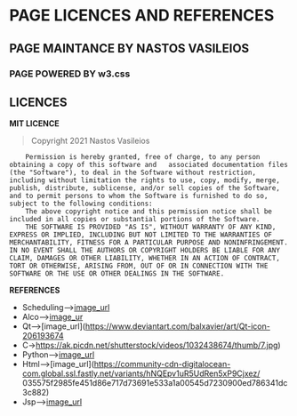 # PAGE LICENCES AND REFERENCES
## PAGE MAINTANCE BY NASTOS VASILEIOS
### PAGE POWERED BY w3.css

## LICENCES
**MIT LICENCE**<br>
> Copyright 2021 Nastos Vasileios

```
    Permission is hereby granted, free of charge, to any person obtaining a copy of this software and   associated documentation files (the "Software"), to deal in the Software without restriction, including without limitation the rights to use, copy, modify, merge, publish, distribute, sublicense, and/or sell copies of the Software, and to permit persons to whom the Software is furnished to do so, subject to the following conditions:
    The above copyright notice and this permission notice shall be included in all copies or substantial portions of the Software.
    THE SOFTWARE IS PROVIDED "AS IS", WITHOUT WARRANTY OF ANY KIND, EXPRESS OR IMPLIED, INCLUDING BUT NOT LIMITED TO THE WARRANTIES OF MERCHANTABILITY, FITNESS FOR A PARTICULAR PURPOSE AND NONINFRINGEMENT. IN NO EVENT SHALL THE AUTHORS OR COPYRIGHT HOLDERS BE LIABLE FOR ANY CLAIM, DAMAGES OR OTHER LIABILITY, WHETHER IN AN ACTION OF CONTRACT, TORT OR OTHERWISE, ARISING FROM, OUT OF OR IN CONNECTION WITH THE SOFTWARE OR THE USE OR OTHER DEALINGS IN THE SOFTWARE.

```

**REFERENCES**<br>
* Scheduling-->[image_url](https://www.freepik.com/free-vector/timing-project-scheduling_6976404.htm)
* Alco-->[image_ur](https://inteng-storage.s3.amazonaws.com/img/iea/yrwQLAdm6N/sizes/stock-algorithms-main_resize_md.jpg)
* Qt-->[image_url](https://www.deviantart.com/balxavier/art/Qt-icon-206193674
* C->https://ak.picdn.net/shutterstock/videos/1032438674/thumb/7.jpg)
* Python-->[image_url](https://mindxmaster.s3.amazonaws.com/wp-content/uploads/2017/09/1_python.jpg)
* Html-->[image_url](https://community-cdn-digitalocean-com.global.ssl.fastly.net/variants/hNQEpv1uR5UdRen5xP9Cjxez/ 035575f2985fe451d86e717d73691e533a1a00545d7230900ed786341dc3c882)
* Jsp-->[image_url](https://www.pngkey.com/png/full/215-2156867_jsp-model-united-nations.png)
